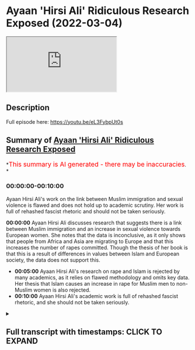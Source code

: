 # Ayaan 'Hirsi Ali' Ridiculous Research Exposed (2022-03-04)

<iframe loading='lazy' allow='autoplay' src='https://www.youtube.com/embed/LpHAK_-2YFs'></iframe>

## Description

Full episode here: <https://youtu.be/eL3FybpUt0s>

## Summary of [Ayaan 'Hirsi Ali' Ridiculous Research Exposed](https://www.youtube.com/watch?v=LpHAK_-2YFs)

*<span style="color:red; font-size:125%">This summary is AI generated - there may be inaccuracies</span>. *

### <a onclick="modifyYTiframeseektime('0')">00:00:00-00:10:00</a>

Ayaan Hirsi Ali's work on the link between Muslim immigration and sexual violence is flawed and does not hold up to academic scrutiny. Her work is full of rehashed fascist rhetoric and should not be taken seriously.

**<a onclick="modifyYTiframeseektime('0')">00:00:00</a>** Ayaan Hirsi Ali discusses research that suggests there is a link between Muslim immigration and an increase in sexual violence towards European women. She notes that the data is inconclusive, as it only shows that people from Africa and Asia are migrating to Europe and that this increases the number of rapes committed. Though the thesis of her book is that this is a result of differences in values between Islam and European society, the data does not support this.

* **<a onclick="modifyYTiframeseektime('300')">00:05:00</a>** Ayaan Hirsi Ali's research on rape and Islam is rejected by many academics, as it relies on flawed methodology and omits key data. Her thesis that Islam causes an increase in rape for Muslim men to non-Muslim women is also rejected.
* **<a onclick="modifyYTiframeseektime('600')">00:10:00</a>** Ayaan Hirsi Ali's academic work is full of rehashed fascist rhetoric, and she should not be taken seriously.

<details><summary><h2>Full transcript with timestamps: CLICK TO EXPAND</h2></summary>

<a onclick="modifyYTiframeseektime('0')">0:00:00</a> do you think that there's a link between  
<a onclick="modifyYTiframeseektime('3')">0:00:03</a> muslim immigration in europe and an  
<a onclick="modifyYTiframeseektime('5')">0:00:05</a> increase in sexual violence towards  
<a onclick="modifyYTiframeseektime('7')">0:00:07</a> european women  
<a onclick="modifyYTiframeseektime('9')">0:00:09</a> um  
<a onclick="modifyYTiframeseektime('10')">0:00:10</a> the answer to that is  
<a onclick="modifyYTiframeseektime('12')">0:00:12</a> yes and there are some caveats i've my  
<a onclick="modifyYTiframeseektime('15')">0:00:15</a> latest book is called pray  
<a onclick="modifyYTiframeseektime('18')">0:00:18</a> and the subtitle is islam immigration  
<a onclick="modifyYTiframeseektime('20')">0:00:20</a> and the erosion of the rights of women  
<a onclick="modifyYTiframeseektime('24')">0:00:24</a> the answer  
<a onclick="modifyYTiframeseektime('26')">0:00:26</a> my uneasy answer to this is yes the  
<a onclick="modifyYTiframeseektime('28')">0:00:28</a> caveat is not all muslim men  
<a onclick="modifyYTiframeseektime('32')">0:00:32</a> are misogynists and not all muslim men  
<a onclick="modifyYTiframeseektime('35')">0:00:35</a> harass or attack women or treat them  
<a onclick="modifyYTiframeseektime('37')">0:00:37</a> badly  
<a onclick="modifyYTiframeseektime('39')">0:00:39</a> but  
<a onclick="modifyYTiframeseektime('40')">0:00:40</a> there is a minority  
<a onclick="modifyYTiframeseektime('42')">0:00:42</a> and that minority is considerable  
<a onclick="modifyYTiframeseektime('45')">0:00:45</a> and that minority of  
<a onclick="modifyYTiframeseektime('48')">0:00:48</a> very young muslim men  
<a onclick="modifyYTiframeseektime('50')">0:00:50</a> have come from societies  
<a onclick="modifyYTiframeseektime('53')">0:00:53</a> where women are viewed differently from  
<a onclick="modifyYTiframeseektime('55')">0:00:55</a> the way they are viewed in europe and  
<a onclick="modifyYTiframeseektime('57')">0:00:57</a> once they come to europe they start to  
<a onclick="modifyYTiframeseektime('59')">0:00:59</a> behave in ways  
<a onclick="modifyYTiframeseektime('61')">0:01:01</a> that are hostile to women  
<a onclick="modifyYTiframeseektime('63')">0:01:03</a> sexual harassment graves gang rapes  
<a onclick="modifyYTiframeseektime('67')">0:01:07</a> even syndicates or grooming gangs that  
<a onclick="modifyYTiframeseektime('70')">0:01:10</a> prey on young girls  
<a onclick="modifyYTiframeseektime('72')">0:01:12</a> now what has islam goes to with any of  
<a onclick="modifyYTiframeseektime('75')">0:01:15</a> this  
<a onclick="modifyYTiframeseektime('77')">0:01:17</a> when you talk to  
<a onclick="modifyYTiframeseektime('78')">0:01:18</a> religious leaders muslim religious  
<a onclick="modifyYTiframeseektime('80')">0:01:20</a> leaders  
<a onclick="modifyYTiframeseektime('81')">0:01:21</a> what they say is  
<a onclick="modifyYTiframeseektime('83')">0:01:23</a> well the behavior of these men is wrong  
<a onclick="modifyYTiframeseektime('86')">0:01:26</a> but the fact that women are around in  
<a onclick="modifyYTiframeseektime('89')">0:01:29</a> public  
<a onclick="modifyYTiframeseektime('90')">0:01:30</a> uncovered  
<a onclick="modifyYTiframeseektime('91')">0:01:31</a> and by themselves is also wrong so then  
<a onclick="modifyYTiframeseektime('94')">0:01:34</a> they propose solutions that are  
<a onclick="modifyYTiframeseektime('97')">0:01:37</a> sharia-based in europe  
<a onclick="modifyYTiframeseektime('99')">0:01:39</a> that's one  
<a onclick="modifyYTiframeseektime('100')">0:01:40</a> number two  
<a onclick="modifyYTiframeseektime('102')">0:01:42</a> women are divided into those who good  
<a onclick="modifyYTiframeseektime('104')">0:01:44</a> and modest  
<a onclick="modifyYTiframeseektime('106')">0:01:46</a> and those who are bad  
<a onclick="modifyYTiframeseektime('108')">0:01:48</a> and bad women  
<a onclick="modifyYTiframeseektime('109')">0:01:49</a> whether it is  
<a onclick="modifyYTiframeseektime('111')">0:01:51</a> within  
<a onclick="modifyYTiframeseektime('112')">0:01:52</a> islam or within the tribal culture that  
<a onclick="modifyYTiframeseektime('116')">0:01:56</a> some of these young men come from  
<a onclick="modifyYTiframeseektime('118')">0:01:58</a> women who are regarded as bad are  
<a onclick="modifyYTiframeseektime('120')">0:02:00</a> regarded as unprotected  
<a onclick="modifyYTiframeseektime('123')">0:02:03</a> unprotected meaning unprotected by male  
<a onclick="modifyYTiframeseektime('125')">0:02:05</a> guardians  
<a onclick="modifyYTiframeseektime('126')">0:02:06</a> so in that sense what you see is  
<a onclick="modifyYTiframeseektime('129')">0:02:09</a> yeah and i have talked to some of these  
<a onclick="modifyYTiframeseektime('131')">0:02:11</a> young men  
<a onclick="modifyYTiframeseektime('132')">0:02:12</a> muslim men in europe and asked them why  
<a onclick="modifyYTiframeseektime('135')">0:02:15</a> is it that you can't if you behave this  
<a onclick="modifyYTiframeseektime('138')">0:02:18</a> way in egypt when you come to  
<a onclick="modifyYTiframeseektime('141')">0:02:21</a> germany why do you carry on behaving  
<a onclick="modifyYTiframeseektime('143')">0:02:23</a> this way  
<a onclick="modifyYTiframeseektime('144')">0:02:24</a> and  
<a onclick="modifyYTiframeseektime('145')">0:02:25</a> a lot of them who've actually  
<a onclick="modifyYTiframeseektime('147')">0:02:27</a> done some reflection on the differences  
<a onclick="modifyYTiframeseektime('150')">0:02:30</a> in societies just say  
<a onclick="modifyYTiframeseektime('151')">0:02:31</a> that they explain the differences and  
<a onclick="modifyYTiframeseektime('153')">0:02:33</a> they say  
<a onclick="modifyYTiframeseektime('155')">0:02:35</a> if i behaved this way in egypt or in  
<a onclick="modifyYTiframeseektime('158')">0:02:38</a> afghanistan or iraq i would meet with no  
<a onclick="modifyYTiframeseektime('161')">0:02:41</a> disapproval  
<a onclick="modifyYTiframeseektime('162')">0:02:42</a> the women who are targeted they are the  
<a onclick="modifyYTiframeseektime('164')">0:02:44</a> ones who are disapproved of because they  
<a onclick="modifyYTiframeseektime('166')">0:02:46</a> are the ones who put themselves in  
<a onclick="modifyYTiframeseektime('168')">0:02:48</a> trouble  
<a onclick="modifyYTiframeseektime('169')">0:02:49</a> and so  
<a onclick="modifyYTiframeseektime('170')">0:02:50</a> as you can see there's this big  
<a onclick="modifyYTiframeseektime('172')">0:02:52</a> clash of values or clash of civilization  
<a onclick="modifyYTiframeseektime('175')">0:02:55</a> i don't know what you want to call it  
<a onclick="modifyYTiframeseektime('177')">0:02:57</a> but on the treatment of women that  
<a onclick="modifyYTiframeseektime('180')">0:03:00</a> definitely is a clash of values when it  
<a onclick="modifyYTiframeseektime('182')">0:03:02</a> comes to the values of europe versus the  
<a onclick="modifyYTiframeseektime('184')">0:03:04</a> values of islam so on  
<a onclick="modifyYTiframeseektime('187')">0:03:07</a> the the the thesis and i'm not sure if  
<a onclick="modifyYTiframeseektime('189')">0:03:09</a> you want to ask this is a separate  
<a onclick="modifyYTiframeseektime('190')">0:03:10</a> question but the thesis that mcgann has  
<a onclick="modifyYTiframeseektime('193')">0:03:13</a> put forward  
<a onclick="modifyYTiframeseektime('194')">0:03:14</a> in her newest book pray is that actually  
<a onclick="modifyYTiframeseektime('197')">0:03:17</a> what you find is that muslim men the  
<a onclick="modifyYTiframeseektime('200')">0:03:20</a> immigration of muslim men to european  
<a onclick="modifyYTiframeseektime('202')">0:03:22</a> countries has increased rape this is  
<a onclick="modifyYTiframeseektime('204')">0:03:24</a> basically it and she mentions in page 33  
<a onclick="modifyYTiframeseektime('207')">0:03:27</a> of that book she says there's an actual  
<a onclick="modifyYTiframeseektime('209')">0:03:29</a> causal relationship  
<a onclick="modifyYTiframeseektime('210')">0:03:30</a> she says that there's a causal  
<a onclick="modifyYTiframeseektime('212')">0:03:32</a> relationship i've read her book the  
<a onclick="modifyYTiframeseektime('213')">0:03:33</a> entire book  
<a onclick="modifyYTiframeseektime('215')">0:03:35</a> and i've seen the data that she puts  
<a onclick="modifyYTiframeseektime('216')">0:03:36</a> forward for the claims that she makes  
<a onclick="modifyYTiframeseektime('219')">0:03:39</a> michaela and she and just go for the  
<a onclick="modifyYTiframeseektime('222')">0:03:42</a> idea  
<a onclick="modifyYTiframeseektime('222')">0:03:42</a> the idea is that muslim men immigration  
<a onclick="modifyYTiframeseektime('226')">0:03:46</a> coming into  
<a onclick="modifyYTiframeseektime('227')">0:03:47</a> european countries causes an increase in  
<a onclick="modifyYTiframeseektime('229')">0:03:49</a> rape that's what he's saying  
<a onclick="modifyYTiframeseektime('232')">0:03:52</a> now look  
<a onclick="modifyYTiframeseektime('233')">0:03:53</a> she mentions what is the data that she  
<a onclick="modifyYTiframeseektime('235')">0:03:55</a> mentioned she mentions data from about  
<a onclick="modifyYTiframeseektime('237')">0:03:57</a> five european countries including but  
<a onclick="modifyYTiframeseektime('239')">0:03:59</a> not limited to the united kingdom france  
<a onclick="modifyYTiframeseektime('242')">0:04:02</a> and sweden  
<a onclick="modifyYTiframeseektime('244')">0:04:04</a> now what she then states  
<a onclick="modifyYTiframeseektime('246')">0:04:06</a> is that there's evidence for a causal  
<a onclick="modifyYTiframeseektime('248')">0:04:08</a> relationship in page 33.  
<a onclick="modifyYTiframeseektime('251')">0:04:11</a> what is this data missing michaela this  
<a onclick="modifyYTiframeseektime('253')">0:04:13</a> data is missing  
<a onclick="modifyYTiframeseektime('255')">0:04:15</a> i mean this data has everything going  
<a onclick="modifyYTiframeseektime('256')">0:04:16</a> for it in fact except for the evidence  
<a onclick="modifyYTiframeseektime('260')">0:04:20</a> because this data does not even have  
<a onclick="modifyYTiframeseektime('264')">0:04:24</a> that these men are muslim men and that  
<a onclick="modifyYTiframeseektime('266')">0:04:26</a> might be a surprise and a shock to you  
<a onclick="modifyYTiframeseektime('268')">0:04:28</a> but this data is about where these men  
<a onclick="modifyYTiframeseektime('270')">0:04:30</a> come from so for instance she cites that  
<a onclick="modifyYTiframeseektime('272')">0:04:32</a> these men come from africa from uh  
<a onclick="modifyYTiframeseektime('274')">0:04:34</a> subcontinental asia but you will know  
<a onclick="modifyYTiframeseektime('277')">0:04:37</a> and i'm sure your viewers who are clever  
<a onclick="modifyYTiframeseektime('279')">0:04:39</a> people  
<a onclick="modifyYTiframeseektime('280')">0:04:40</a> who have been educated at a minor level  
<a onclick="modifyYTiframeseektime('282')">0:04:42</a> will know that africa is not it's not a  
<a onclick="modifyYTiframeseektime('284')">0:04:44</a> muslim continent the entire continent of  
<a onclick="modifyYTiframeseektime('287')">0:04:47</a> africa there are many muslims in it and  
<a onclick="modifyYTiframeseektime('289')">0:04:49</a> there are many christians in it so the  
<a onclick="modifyYTiframeseektime('291')">0:04:51</a> data is not conclusive in fact it  
<a onclick="modifyYTiframeseektime('293')">0:04:53</a> doesn't even show anything it just shows  
<a onclick="modifyYTiframeseektime('295')">0:04:55</a> that people coming from af there's an  
<a onclick="modifyYTiframeseektime('296')">0:04:56</a> increase of people coming from africa  
<a onclick="modifyYTiframeseektime('298')">0:04:58</a> and then there's an increase also in  
<a onclick="modifyYTiframeseektime('300')">0:05:00</a> rape okay well we tried the same  
<a onclick="modifyYTiframeseektime('303')">0:05:03</a> methodology michaela i actually tried  
<a onclick="modifyYTiframeseektime('305')">0:05:05</a> the same methodology with latin america  
<a onclick="modifyYTiframeseektime('308')">0:05:08</a> and america the united states of america  
<a onclick="modifyYTiframeseektime('311')">0:05:11</a> so people coming from latin america  
<a onclick="modifyYTiframeseektime('312')">0:05:12</a> which are not muslims as you know  
<a onclick="modifyYTiframeseektime('314')">0:05:14</a> when they go into america the united  
<a onclick="modifyYTiframeseektime('316')">0:05:16</a> states there is also a correlative  
<a onclick="modifyYTiframeseektime('319')">0:05:19</a> increase in rape now we can't say just  
<a onclick="modifyYTiframeseektime('322')">0:05:22</a> because there's a correlative increase  
<a onclick="modifyYTiframeseektime('324')">0:05:24</a> in rape and this is a fallacy by the way  
<a onclick="modifyYTiframeseektime('327')">0:05:27</a> that therefore the causation is those  
<a onclick="modifyYTiframeseektime('329')">0:05:29</a> people but even if we did say that  
<a onclick="modifyYTiframeseektime('332')">0:05:32</a> well latin americans are not muslim  
<a onclick="modifyYTiframeseektime('335')">0:05:35</a> latin americans are christians and  
<a onclick="modifyYTiframeseektime('338')">0:05:38</a> therefore the most part very small  
<a onclick="modifyYTiframeseektime('340')">0:05:40</a> muslim minor very very small and  
<a onclick="modifyYTiframeseektime('341')">0:05:41</a> negligible muslim minority and therefore  
<a onclick="modifyYTiframeseektime('345')">0:05:45</a> the whole thesis collapses  
<a onclick="modifyYTiframeseektime('347')">0:05:47</a> she even mentions and she lies through a  
<a onclick="modifyYTiframeseektime('350')">0:05:50</a> mission by mentioning data from the  
<a onclick="modifyYTiframeseektime('353')">0:05:53</a> world health organization and she is a  
<a onclick="modifyYTiframeseektime('354')">0:05:54</a> liar by the way she's a lie she lied to  
<a onclick="modifyYTiframeseektime('357')">0:05:57</a> the dutch parliament she lies by by a  
<a onclick="modifyYTiframeseektime('359')">0:05:59</a> mission by mentioning the who the only i  
<a onclick="modifyYTiframeseektime('363')">0:06:03</a> know the only data that has that the wh  
<a onclick="modifyYTiframeseektime('366')">0:06:06</a> has done on rape  
<a onclick="modifyYTiframeseektime('368')">0:06:08</a> and she she mentions certain things  
<a onclick="modifyYTiframeseektime('370')">0:06:10</a> about africa once again there's not even  
<a onclick="modifyYTiframeseektime('372')">0:06:12</a> a muslim continent in its entirety and  
<a onclick="modifyYTiframeseektime('374')">0:06:14</a> subcontinental asia but what she doesn't  
<a onclick="modifyYTiframeseektime('377')">0:06:17</a> mention is that according to the who  
<a onclick="modifyYTiframeseektime('380')">0:06:20</a> that same report that she mentions but  
<a onclick="modifyYTiframeseektime('381')">0:06:21</a> she omits this part  
<a onclick="modifyYTiframeseektime('383')">0:06:23</a> according to the who  
<a onclick="modifyYTiframeseektime('386')">0:06:26</a> that stranger rape is highest in what  
<a onclick="modifyYTiframeseektime('389')">0:06:29</a> they call the high income areas which is  
<a onclick="modifyYTiframeseektime('391')">0:06:31</a> the west so in other words stranger rape  
<a onclick="modifyYTiframeseektime('394')">0:06:34</a> is highest in  
<a onclick="modifyYTiframeseektime('396')">0:06:36</a> europe  
<a onclick="modifyYTiframeseektime('397')">0:06:37</a> or if you want to generalize europe and  
<a onclick="modifyYTiframeseektime('400')">0:06:40</a> america  
<a onclick="modifyYTiframeseektime('401')">0:06:41</a> and canada where you're from so wait a  
<a onclick="modifyYTiframeseektime('403')">0:06:43</a> minute what's going on here the whole  
<a onclick="modifyYTiframeseektime('405')">0:06:45</a> thesis starts to be destroyed and of  
<a onclick="modifyYTiframeseektime('407')">0:06:47</a> course as i've said to you before and  
<a onclick="modifyYTiframeseektime('409')">0:06:49</a> i'll say to you again islam prohibits  
<a onclick="modifyYTiframeseektime('411')">0:06:51</a> pre-marital  
<a onclick="modifyYTiframeseektime('412')">0:06:52</a> pre-marital  
<a onclick="modifyYTiframeseektime('414')">0:06:54</a> engagements between men and women how on  
<a onclick="modifyYTiframeseektime('416')">0:06:56</a> earth  
<a onclick="modifyYTiframeseektime('417')">0:06:57</a> can you get a thesis that says islam and  
<a onclick="modifyYTiframeseektime('420')">0:07:00</a> she mentions the word cause and it said  
<a onclick="modifyYTiframeseektime('422')">0:07:02</a> fallacy causes an increase in rape  
<a onclick="modifyYTiframeseektime('425')">0:07:05</a> for muslim men to non-muslim women where  
<a onclick="modifyYTiframeseektime('428')">0:07:08</a> islam limits it to the highest level  
<a onclick="modifyYTiframeseektime('431')">0:07:11</a> stranger rape funny enough according to  
<a onclick="modifyYTiframeseektime('433')">0:07:13</a> the who is lowest in areas which are  
<a onclick="modifyYTiframeseektime('436')">0:07:16</a> most populated by muslim people like the  
<a onclick="modifyYTiframeseektime('438')">0:07:18</a> subcontinental area  
<a onclick="modifyYTiframeseektime('440')">0:07:20</a> of course they say that's because the  
<a onclick="modifyYTiframeseektime('442')">0:07:22</a> cultural reasons of a woman coming out  
<a onclick="modifyYTiframeseektime('443')">0:07:23</a> and all that kind of thing that's their  
<a onclick="modifyYTiframeseektime('444')">0:07:24</a> analysis but that's not their data  
<a onclick="modifyYTiframeseektime('447')">0:07:27</a> furthermore  
<a onclick="modifyYTiframeseektime('448')">0:07:28</a> if it was to do with the jurisprudence  
<a onclick="modifyYTiframeseektime('451')">0:07:31</a> then we know that orthodox jews have a  
<a onclick="modifyYTiframeseektime('454')">0:07:34</a> very similar if not more strict way more  
<a onclick="modifyYTiframeseektime('457')">0:07:37</a> strict  
<a onclick="modifyYTiframeseektime('459')">0:07:39</a> kind of jurisprudential tradition when  
<a onclick="modifyYTiframeseektime('461')">0:07:41</a> it comes to the interaction of men and  
<a onclick="modifyYTiframeseektime('462')">0:07:42</a> women however  
<a onclick="modifyYTiframeseektime('464')">0:07:44</a> i will tell you michaela despite that  
<a onclick="modifyYTiframeseektime('466')">0:07:46</a> being the case we don't see  
<a onclick="modifyYTiframeseektime('469')">0:07:49</a> that that is causing any rape within  
<a onclick="modifyYTiframeseektime('471')">0:07:51</a> jewish communities or jewish men doing  
<a onclick="modifyYTiframeseektime('473')">0:07:53</a> that to non-jewish women  
<a onclick="modifyYTiframeseektime('475')">0:07:55</a> she mentions in her one of her  
<a onclick="modifyYTiframeseektime('477')">0:07:57</a> interviews that she does she says that  
<a onclick="modifyYTiframeseektime('479')">0:07:59</a> therefore muslim people need to be made  
<a onclick="modifyYTiframeseektime('482')">0:08:02</a> uh be taught how to be egalitarian we  
<a onclick="modifyYTiframeseektime('484')">0:08:04</a> believe in a complementarian system  
<a onclick="modifyYTiframeseektime('486')">0:08:06</a> where there's a managerial hierarchy and  
<a onclick="modifyYTiframeseektime('487')">0:08:07</a> the man's at the head of it we do  
<a onclick="modifyYTiframeseektime('488')">0:08:08</a> believe in that michael we're gonna lie  
<a onclick="modifyYTiframeseektime('490')">0:08:10</a> to you in the households that's we  
<a onclick="modifyYTiframeseektime('491')">0:08:11</a> really that's the only way we can do it  
<a onclick="modifyYTiframeseektime('493')">0:08:13</a> however  
<a onclick="modifyYTiframeseektime('494')">0:08:14</a> she's saying no she's trying to impose a  
<a onclick="modifyYTiframeseektime('496')">0:08:16</a> feminist narrative which you should be  
<a onclick="modifyYTiframeseektime('497')">0:08:17</a> opposed to and your father is already  
<a onclick="modifyYTiframeseektime('498')">0:08:18</a> opposed to which she says that she's  
<a onclick="modifyYTiframeseektime('501')">0:08:21</a> trying to uh that men that coming in  
<a onclick="modifyYTiframeseektime('503')">0:08:23</a> from abroad should now be kind of vetted  
<a onclick="modifyYTiframeseektime('506')">0:08:26</a> by told by being told what by being told  
<a onclick="modifyYTiframeseektime('509')">0:08:29</a> that they need to believe in the  
<a onclick="modifyYTiframeseektime('510')">0:08:30</a> egalitarian family system now if that's  
<a onclick="modifyYTiframeseektime('512')">0:08:32</a> the case that's not going to happen with  
<a onclick="modifyYTiframeseektime('514')">0:08:34</a> just muslims that should also happen  
<a onclick="modifyYTiframeseektime('515')">0:08:35</a> with christians with traditional  
<a onclick="modifyYTiframeseektime('517')">0:08:37</a> conservative values and it can happen  
<a onclick="modifyYTiframeseektime('518')">0:08:38</a> with jews as well and if that's the case  
<a onclick="modifyYTiframeseektime('520')">0:08:40</a> now she's ex this is a kind of corrosive  
<a onclick="modifyYTiframeseektime('524')">0:08:44</a> uh  
<a onclick="modifyYTiframeseektime('525')">0:08:45</a> restriction on on human freedom which is  
<a onclick="modifyYTiframeseektime('528')">0:08:48</a> unusual it's a creeping in of  
<a onclick="modifyYTiframeseektime('529')">0:08:49</a> collectivist discourse and it's very  
<a onclick="modifyYTiframeseektime('531')">0:08:51</a> unusual because in other places she  
<a onclick="modifyYTiframeseektime('532')">0:08:52</a> denies that she's a collectivist in  
<a onclick="modifyYTiframeseektime('534')">0:08:54</a> summary therefore i will say that the  
<a onclick="modifyYTiframeseektime('536')">0:08:56</a> thesis is most pathetic  
<a onclick="modifyYTiframeseektime('538')">0:08:58</a> and it's it's it is most  
<a onclick="modifyYTiframeseektime('541')">0:09:01</a> uh rejected it i it cannot be and it has  
<a onclick="modifyYTiframeseektime('544')">0:09:04</a> already been refuted by the way by many  
<a onclick="modifyYTiframeseektime('545')">0:09:05</a> many academics but for example jill  
<a onclick="modifyYTiframeseektime('548')">0:09:08</a> philippovich who's recently written a  
<a onclick="modifyYTiframeseektime('551')">0:09:11</a> comprehensive refutation of this  
<a onclick="modifyYTiframeseektime('553')">0:09:13</a> nonsense that this miserable specimen of  
<a onclick="modifyYTiframeseektime('555')">0:09:15</a> an academic charlatan has written  
<a onclick="modifyYTiframeseektime('557')">0:09:17</a> forward and some reason as being  
<a onclick="modifyYTiframeseektime('560')">0:09:20</a> is being taken seriously by people but  
<a onclick="modifyYTiframeseektime('563')">0:09:23</a> it cannot be taken seriously by people  
<a onclick="modifyYTiframeseektime('565')">0:09:25</a> this is basically let me show you  
<a onclick="modifyYTiframeseektime('566')">0:09:26</a> something and mikayla sensei on the  
<a onclick="modifyYTiframeseektime('567')">0:09:27</a> topic it's basically a rehashing  
<a onclick="modifyYTiframeseektime('570')">0:09:30</a> of  
<a onclick="modifyYTiframeseektime('571')">0:09:31</a> uh it's the rehashing of the jewish  
<a onclick="modifyYTiframeseektime('573')">0:09:33</a> discourses as you can see here the  
<a onclick="modifyYTiframeseektime('576')">0:09:36</a> fascistic juice the jewish problem you  
<a onclick="modifyYTiframeseektime('578')">0:09:38</a> see the white woman there and then the  
<a onclick="modifyYTiframeseektime('579')">0:09:39</a> jewish man can you see this kind of  
<a onclick="modifyYTiframeseektime('580')">0:09:40</a> thing can you see it i'm not sure if you  
<a onclick="modifyYTiframeseektime('581')">0:09:41</a> can see that this is the kind of thing  
<a onclick="modifyYTiframeseektime('583')">0:09:43</a> before uh i'm not sure if you can see  
<a onclick="modifyYTiframeseektime('585')">0:09:45</a> that or not  
<a onclick="modifyYTiframeseektime('586')">0:09:46</a> a little bit closer would probably be  
<a onclick="modifyYTiframeseektime('588')">0:09:48</a> better can you put that a bit closer  
<a onclick="modifyYTiframeseektime('589')">0:09:49</a> please  
<a onclick="modifyYTiframeseektime('590')">0:09:50</a> this is the kind of newspaper article  
<a onclick="modifyYTiframeseektime('592')">0:09:52</a> where the jewish problem the white woman  
<a onclick="modifyYTiframeseektime('594')">0:09:54</a> there's the prize and all the people the  
<a onclick="modifyYTiframeseektime('596')">0:09:56</a> jewish man there bring it back a bit  
<a onclick="modifyYTiframeseektime('597')">0:09:57</a> bring it back  
<a onclick="modifyYTiframeseektime('599')">0:09:59</a> bring it yeah yeah yeah can you see it  
<a onclick="modifyYTiframeseektime('602')">0:10:02</a> wait a  
<a onclick="modifyYTiframeseektime('609')">0:10:09</a> this is before what happened the pogroms  
<a onclick="modifyYTiframeseektime('611')">0:10:11</a> and whatever happened this is the  
<a onclick="modifyYTiframeseektime('612')">0:10:12</a> discourse she's just it's just rehashing  
<a onclick="modifyYTiframeseektime('614')">0:10:14</a> a fascistic discourse and  
<a onclick="modifyYTiframeseektime('617')">0:10:17</a> being academics and clever people we  
<a onclick="modifyYTiframeseektime('620')">0:10:20</a> should you know i'm sure people in the  
<a onclick="modifyYTiframeseektime('622')">0:10:22</a> new conservative movement or the  
<a onclick="modifyYTiframeseektime('623')">0:10:23</a> alt-right whoever is in america and in  
<a onclick="modifyYTiframeseektime('626')">0:10:26</a> the west will be able to see this what  
<a onclick="modifyYTiframeseektime('627')">0:10:27</a> it is it's nonsense it's academically  
<a onclick="modifyYTiframeseektime('630')">0:10:30</a> redundant and it is the most ridiculous  
<a onclick="modifyYTiframeseektime('632')">0:10:32</a> thesis i've ever seen in my life by  
<a onclick="modifyYTiframeseektime('634')">0:10:34</a> someone who has no peer-reviewed work  
<a onclick="modifyYTiframeseektime('637')">0:10:37</a> and should not be taken seriously by  
<a onclick="modifyYTiframeseektime('638')">0:10:38</a> anybody  
</details>

